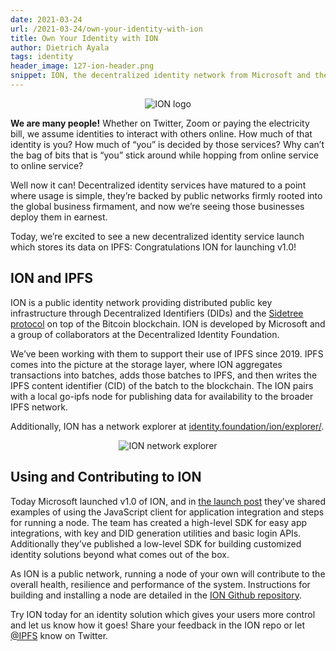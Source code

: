 ```yaml
---
date: 2021-03-24
url: /2021-03-24/own-your-identity-with-ion
title: Own Your Identity with ION 
author: Dietrich Ayala 
tags: identity
header_image: 127-ion-header.png
snippet: ION, the decentralized identity network from Microsoft and the Decentralized Identity Foundation, launches v1.0 with all transaction data distributed with IPFS.
---
```


<p style="text-align: center;">
  <img src="/header_images/127-ion-header.png" alt="ION logo">
</p>

**We are many people!** Whether on Twitter, Zoom or paying the electricity bill, we assume identities to interact with others online. How much of that identity is you? How much of “you” is decided by those services? Why can’t the bag of bits that is “you” stick around while hopping from online service to online service?

Well now it can! Decentralized identity services have matured to a point where usage is simple, they’re backed by public networks firmly rooted into the global business firmament, and now we’re seeing those businesses deploy them in earnest.

Today, we’re excited to see a new decentralized identity service launch which stores its data on IPFS: Congratulations ION for launching v1.0!

## ION and IPFS

ION is a public identity network providing distributed public key infrastructure through Decentralized Identifiers (DIDs) and the [Sidetree protocol](https://github.com/decentralized-identity/sidetree) on top of the Bitcoin blockchain. ION is developed by Microsoft and a group of collaborators at the Decentralized Identity Foundation.

We’ve been working with them to support their use of IPFS since 2019. IPFS comes into the picture at the storage layer, where ION aggregates transactions into batches, adds those batches to IPFS, and then writes the IPFS content identifier (CID) of the batch to the blockchain. The ION pairs with a local go-ipfs node for publishing data for availability to the broader IPFS network.

Additionally, ION has a network explorer at [identity.foundation/ion/explorer/](https://identity.foundation/ion/explorer/).

<p style="text-align: center;">
  <img src="/img/ion-explorer.png" alt="ION network explorer">
</p>

## Using and Contributing to ION

Today Microsoft launched v1.0 of ION, and in [the launch post](https://techcommunity.microsoft.com/t5/identity-standards-blog/ion-we-have-liftoff/ba-p/1441555) they've shared examples of using the JavaScript client for application integration and steps for running a node. The team has created a high-level SDK for easy app integrations, with key and DID generation utilities and basic login APIs. Additionally they’ve published a low-level SDK for building customized identity solutions beyond what comes out of the box.

As ION is a public network, running a node of your own will contribute to the overall health, resilience and performance of the system. Instructions for building and installing a node are detailed in the [ION Github repository]( https://github.com/decentralized-identity/ion).

Try ION today for an identity solution which gives your users more control and let us know how it goes! Share your feedback in the ION repo or let [@IPFS](https://twitter.com/ipfs) know on Twitter.
